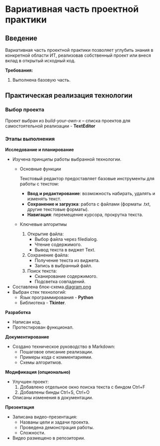 # Вариативная часть проектной практики #
## Введение ##
Вариативная часть проектной практики позволяет углубить знания в конкретной области ИТ, реализовав собственный проект или внеся вклад в открытый исходный код.

**Требования:**
1. Выполнена базовую часть.
  
## Практическая реализация технологии ##

### Выбор проекта ###

Проект выбран из *build-your-own-x* – списка проектов для самостоятельной реализации - **TextEditor**


### Этапы выполнения ###

**Исследование и планирование**
* Изучена принципы работы выбранной технологии.
  * Основные функции
  
    Текстовый редактор предоставляет базовые инструменты для работы с текстом:
    * **Ввод и редактирование**: возможность набирать, удалять и изменять текст.
    * **Сохранение и загрузка**: работа с файлами (форматы .txt, другие текстовые форматы).
    * **Навигация**: перемещение курсора, прокрутка текста.
  * Ключевые алгоритмы
    1. Открытие файла:
       * Выбор файла через filedialog.
       * Чтение содержимого.
       * Вывод текста в виджет Text.
    2. Сохранение файла:
       * Получение текста из виджета.
       * Запись в выбранный файл.
    3. Поиск текста:
       * Сканирование содержимого.
       * Подсветка совпадений.
* Составлена блок-схема.[diagram.png](src/diagram.png)
* Выбран стек технологий:
  * Язык программирования - **Python**
  * Библиотека - **Tkinter**.

**Разработка**
* Написан код.
* Протестирован функционал.

**Документирование**
* Создано техническое руководство в Markdown:
   * Пошаговое описание реализации.
   * Примеры кода с комментариями.
   * Схемы алгоритмов.
  
**Модификация (опционально)**
* Улучшен проект:
  1. Добавлено отдельное окно поиска текста с биндом Ctrl+F
  2. Добавлены бинды Ctrl+S, Ctrl+O
* Описаны изменения в документации.

**Презентация**
* Записана видео-презентация:
  * Названы цели и задачи проекта.
  * Проведена демонстрация работы.
  * Сложности.
* Видео размещено в репозитории.
